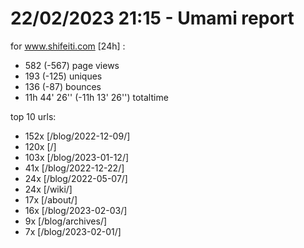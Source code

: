 # 22/02/2023 21:15 - Umami report
for www.shifeiti.com [24h] :

 - 582 (-567) page views
 - 193 (-125) uniques
 - 136 (-87) bounces
 - 11h 44' 26'' (-11h 13' 26'') totaltime


top 10 urls:
 - 152x [/blog/2022-12-09/]
 - 120x [/]
 - 103x [/blog/2023-01-12/]
 - 41x [/blog/2022-12-22/]
 - 24x [/blog/2022-05-07/]
 - 24x [/wiki/]
 - 17x [/about/]
 - 16x [/blog/2023-02-03/]
 - 9x [/blog/archives/]
 - 7x [/blog/2023-02-01/]


